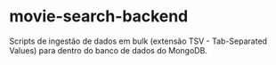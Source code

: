 # movie-search-backend

Scripts de ingestão de dados em bulk (extensão TSV - Tab-Separated Values) para dentro do banco de dados do MongoDB.

